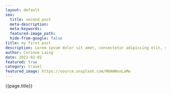 ```yaml
---
layout: default
seo:
  title: second post
  meta-description:
  meta-keywords:
  featured-image_path:
  hide-from-google: false
title: my first post
description: Lorem ipsum dolor sit amet, consectetur adipiscing elit, sed do eiusmod tempor incididunt ut labore et dolore magna aliqua. Ut enim ad minim veniam, quis nostrud exercitation ullamco laboris nisi ut aliquip ex ea commodo consequat. Duis aute irure dolor in reprehenderit in voluptate velit esse cillum dolore eu fugiat nulla pariatur. Excepteur sint occaecat cupidatat non proident, sunt in culpa qui officia deserunt mollit anim id est laborum.
author: Corinne Laing
date: 2022-02-02
featured: true
category: travel
featured_image: https://source.unsplash.com/M0AWNxnLaMw
---
```


<section>
   {{page.title}}

</section>